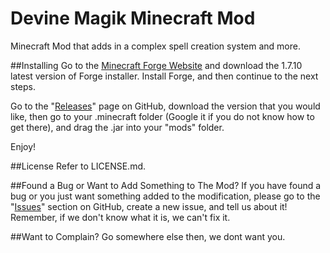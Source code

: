 Devine Magik Minecraft Mod
==========================
Minecraft Mod that adds in a complex spell creation system and more.

##Installing
Go to the [Minecraft Forge Website](http://files.minecraftforge.net/) and download the 1.7.10 latest version of Forge installer. Install Forge, and then continue to the next steps.

Go to the "[Releases](https://github.com/Gameture-Mods/Devine-Magik-Minecraft-Mod/releases)" page on GitHub, download the version that you would like, then go to your .minecraft folder (Google it if you do not know how to get there), and drag the .jar into your "mods" folder.

Enjoy!

##License
Refer to LICENSE.md.

##Found a Bug or Want to Add Something to The Mod?
If you have found a bug or you just want something added to the modification, please go to the "[Issues](https://github.com/Gameture-Mods/Devine-Magik-Minecraft-Mod/issues)" section on GitHub, create a new issue, and tell us about it! Remember, if we don't know what it is, we can't fix it.

##Want to Complain?
Go somewhere else then, we dont want you.

